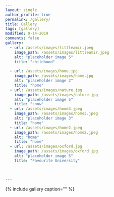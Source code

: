 ```yaml
---
layout: single
author_profile: true
permalink: /gallery/
title: Gallery
tags: [gallery]
modified: 9-14-2019
comments: false
gallery:
  - url: /assets/images/littleamir.jpeg
    image_path: /assets/images/littleamir.jpeg
    alt: "placeholder image 5"
    title: "childhood"   
  
  - url: /assets/images/home.jpg
    image_path: /assets/images/home.jpg
    alt: "placeholder image 2"
    title: "home"
  - url: /assets/images/nature.jpg 
    image_path: /assets/images/nature.jpg
    alt: "placeholder image 5"
    title: "snow" 
  - url: /assets/images/home3.jpeg
    image_path: /assets/images/home3.jpeg
    alt: "placeholder image 3"
    title: "home"  
  - url: /assets/images/home2.jpeg
    image_path: /assets/images/home2.jpeg
    alt: "home"
    title: "home"
  - url: /assets/images/oxford.jpg
    image_path: /assets/images/oxford.jpg
    alt: "placeholder image 5"
    title: "Favourite University"   
  
     
    
---
```

<!-- <h1>Music</h1>

![alt text]({{amirrezavishteh.github.io}}/assets/images/music.jpg "Welcome")

<h2>Everything I wanted</h2>
<br>
<audio controls>
    <source src= "../assets/music2.mp3" type="audio/mp3">
</audio>
<br>
<h2> Levitating</h2>
<br>
<audio controls>
    <source src= "../assets/music3.mp3" type="audio/mp3">
</audio>
<br>

<h2>Studio Killers</h2>
<br>
<audio controls>
    <source src= "../assets/music.mp3" type="audio/mp3">
</audio>
<br> -->

{% include gallery caption="" %}
